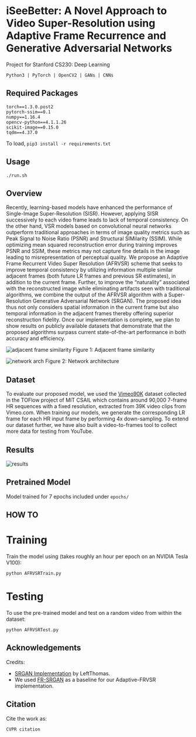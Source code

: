 # iSeeBetter: A Novel Approach to Video Super-Resolution using Adaptive Frame Recurrence and Generative Adversarial Networks

Project for Stanford CS230: Deep Learning

```Python3 | PyTorch | OpenCV2 | GANs | CNNs```

## Required Packages

```
torch==1.3.0.post2
pytorch-ssim==0.1
numpy==1.16.4
opencv-python==4.1.1.26
scikit-image==0.15.0
tqdm==4.37.0
```

To load,
```pip3 install -r requirements.txt```

## Usage


```./run.sh```

## Overview

Recently, learning-based models have enhanced the performance of Single-Image Super-Resolution (SISR). However, applying SISR successively to each video frame leads to lack of temporal consistency. On the other hand, VSR models based on convolutional neural networks outperform traditional approaches in terms of image quality metrics such as Peak Signal to Noise Ratio (PSNR) and Structural SIMilarity (SSIM). While optimizing mean squared reconstruction error during training improves PSNR and SSIM, these metrics may not capture fine details in the image leading to misrepresentation of perceptual quality. We propose an Adaptive Frame Recurrent Video Super Resolution (AFRVSR) scheme that seeks to improve temporal consistency by utilizing information multiple similar adjacent frames (both future LR frames and previous SR estimates), in addition to the current frame. Further, to improve the “naturality” associated with the reconstructed image while eliminating artifacts seen with traditional algorithms, we combine the output of the AFRVSR algorithm with a Super-Resolution Generative Adversarial Network (SRGAN). The proposed idea thus not only considers spatial information in the current frame but also temporal information in the adjacent frames thereby offering superior reconstruction fidelity. Once our implementation is complete, we plan to show results on publicly available datasets that demonstrate that the proposed algorithms surpass current state-of-the-art performance in both accuracy and efficiency. 
 
![adjacent frame similarity](https://github.com/amanchadha/iSeeBetter/blob/master/images/iSeeBetter_AFS.jpg)
Figure 1: Adjacent frame similarity
 
![network arch](https://github.com/amanchadha/iSeeBetter/blob/master/images/iSeeBetter_NNArch.jpg)
Figure 2: Network architecture

## Dataset

To evaluate our proposed model, we used the [Vimeo90K](http://data.csail.mit.edu/tofu/testset/vimeo_test_clean.zip) dataset collected in the TOFlow project of MIT CSAIL which contains around 90,000 7-frame HR sequences with a fixed resolution, extracted from 39K video clips from Vimeo.com. When training our models, we generate the corresponding LR frame for each HR input frame by performing 4x down-sampling. To extend our dataset further, we have also built a video-to-frames tool to collect more data for testing from YouTube. 

## Results

![results](https://github.com/amanchadha/iSeeBetter/blob/master/images/iSeeBetter_Results.jpg)

## Pretrained Model
Model trained for 7 epochs included under ```epochs/```

## HOW TO

# Training 

Train the model using (takes roughly an hour per epoch on an NVIDIA Tesla V100):

```python AFRVSRTrain.py```

# Testing

To use the pre-trained model and test on a random video from within the dataset:

```python AFRVSRTest.py```

## Acknowledgements

Credits:
- [SRGAN Implementation](https://github.com/leftthomas/SRGAN) by LeftThomas.
- We used [FR-SRGAN](https://github.com/ReNginx/FR-SRGAN) as a baseline for our Adaptive-FRVSR implementation.

## Citation
Cite the work as:
```
CVPR citation
```